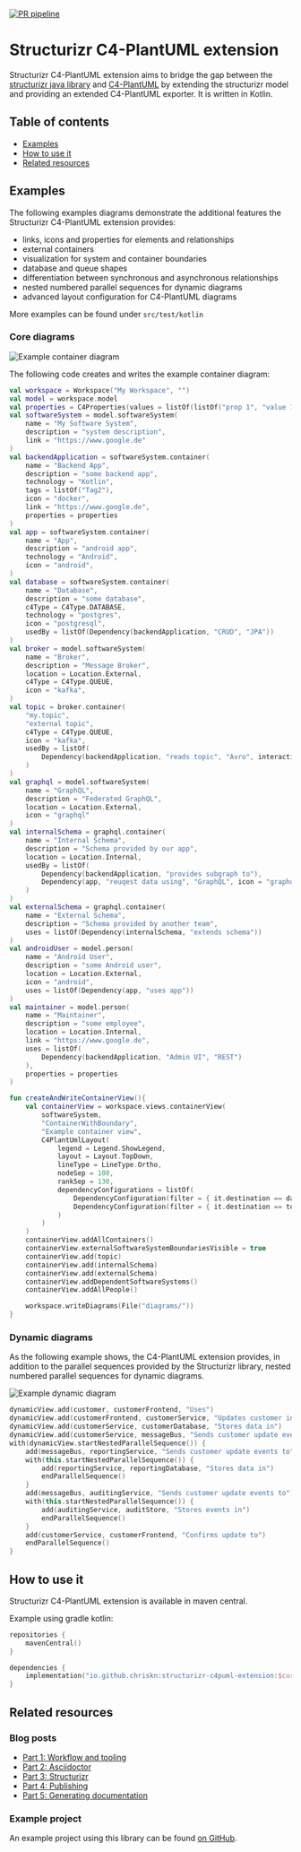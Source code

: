 [![PR pipeline](https://github.com/chriskn/structurizr-c4puml-extension/actions/workflows/pr-pipeline.yml/badge.svg?branch=main)](https://github.com/chriskn/structurizr-c4puml-extension/actions/workflows/pr-pipeline.yml)

# Structurizr C4-PlantUML extension

Structurizr C4-PlantUML extension aims to bridge the gap between the [structurizr java library](https://github.com/structurizr/java) and [C4-PlantUML](https://github.com/plantuml-stdlib/C4-PlantUML) by extending the structurizr model and providing an extended C4-PlantUML exporter. It is written in Kotlin.   

## Table of contents
  * [Examples](#example)
  * [How to use it](#how-to-use-it)
  * [Related resources](#related-resources)

## Examples

The following examples diagrams demonstrate the additional features the Structurizr C4-PlantUML extension provides: 

* links, icons and properties for elements and relationships
* external containers 
* visualization for system and container boundaries
* database and queue shapes
* differentiation between synchronous and asynchronous relationships
* nested numbered parallel sequences for dynamic diagrams
* advanced layout configuration for C4-PlantUML diagrams

More examples can be found under `src/test/kotlin`

### Core diagrams 

![Example container diagram](./docs/container_example.svg)

The following code creates and writes the example container diagram:

```kotlin
val workspace = Workspace("My Workspace", "")
val model = workspace.model
val properties = C4Properties(values = listOf(listOf("prop 1", "value 1")))
val softwareSystem = model.softwareSystem(
    name = "My Software System",
    description = "system description",
    link = "https://www.google.de"
)
val backendApplication = softwareSystem.container(
    name = "Backend App",
    description = "some backend app",
    technology = "Kotlin",
    tags = listOf("Tag2"),
    icon = "docker",
    link = "https://www.google.de",
    properties = properties
)
val app = softwareSystem.container(
    name = "App",
    description = "android app",
    technology = "Android",
    icon = "android",
)
val database = softwareSystem.container(
    name = "Database",
    description = "some database",
    c4Type = C4Type.DATABASE,
    technology = "postgres",
    icon = "postgresql",
    usedBy = listOf(Dependency(backendApplication, "CRUD", "JPA"))
)
val broker = model.softwareSystem(
    name = "Broker",
    description = "Message Broker",
    location = Location.External,
    c4Type = C4Type.QUEUE,
    icon = "kafka",
)
val topic = broker.container(
    "my.topic",
    "external topic",
    c4Type = C4Type.QUEUE,
    icon = "kafka",
    usedBy = listOf(
        Dependency(backendApplication, "reads topic", "Avro", interactionStyle = InteractionStyle.Asynchronous)
    )
)
val graphql = model.softwareSystem(
    name = "GraphQL",
    description = "Federated GraphQL",
    location = Location.External,
    icon = "graphql"
)
val internalSchema = graphql.container(
    name = "Internal Schema",
    description = "Schema provided by our app",
    location = Location.Internal,
    usedBy = listOf(
        Dependency(backendApplication, "provides subgraph to"),
        Dependency(app, "reuqest data using", "GraphQL", icon = "graphql", link = "https://graphql.org/")
    )
)
val externalSchema = graphql.container(
    name = "External Schema",
    description = "Schema provided by another team",
    uses = listOf(Dependency(internalSchema, "extends schema"))
)
val androidUser = model.person(
    name = "Android User",
    description = "some Android user",
    location = Location.External,
    icon = "android",
    uses = listOf(Dependency(app, "uses app"))
)
val maintainer = model.person(
    name = "Maintainer",
    description = "some employee",
    location = Location.Internal,
    link = "https://www.google.de",
    uses = listOf(
        Dependency(backendApplication, "Admin UI", "REST")
    ),
    properties = properties
)

fun createAndWriteContainerView(){
    val containerView = workspace.views.containerView(
        softwareSystem,
        "ContainerWithBoundary",
        "Example container view",
        C4PlantUmlLayout(
            legend = Legend.ShowLegend,
            layout = Layout.TopDown,
            lineType = LineType.Ortho,
            nodeSep = 100,
            rankSep = 130,
            dependencyConfigurations = listOf(
                DependencyConfiguration(filter = { it.destination == database }, direction = Direction.Right),
                DependencyConfiguration(filter = { it.destination == topic }, direction = Direction.Up)
            )
        )
    )
    containerView.addAllContainers()
    containerView.externalSoftwareSystemBoundariesVisible = true
    containerView.add(topic)
    containerView.add(internalSchema)
    containerView.add(externalSchema)
    containerView.addDependentSoftwareSystems()
    containerView.addAllPeople()

    workspace.writeDiagrams(File("diagrams/"))
}
```
### Dynamic diagrams

As the following example shows, the C4-PlantUML extension provides, in addition to the parallel sequences provided by the Structurizr library, nested numbered parallel sequences for dynamic diagrams. 

![Example dynamic diagram](./docs/dynamic_example_nested.svg)

```kotlin
dynamicView.add(customer, customerFrontend, "Uses")
dynamicView.add(customerFrontend, customerService, "Updates customer information using")
dynamicView.add(customerService, customerDatabase, "Stores data in")
dynamicView.add(customerService, messageBus, "Sends customer update events to")
with(dynamicView.startNestedParallelSequence()) {
    add(messageBus, reportingService, "Sends customer update events to")
    with(this.startNestedParallelSequence()) {
        add(reportingService, reportingDatabase, "Stores data in")
        endParallelSequence()
    }
    add(messageBus, auditingService, "Sends customer update events to")
    with(this.startNestedParallelSequence()) {
        add(auditingService, auditStore, "Stores events in")
        endParallelSequence()
    }
    add(customerService, customerFrontend, "Confirms update to")
    endParallelSequence()
}
```

## How to use it 

Structurizr C4-PlantUML extension is available in maven central. 

Example using gradle kotlin:

```kotlin
repositories {
    mavenCentral()
}

dependencies {
    implementation("io.github.chriskn:structurizr-c4puml-extension:$currentVersion")
} 
```

## Related resources

### Blog posts

* [Part 1: Workflow and tooling](https://blog.codecentric.de/en/2022/08/architecture-documentation-docs-as-code-structurizr-asciidoctor)
* [Part 2: Asciidoctor](https://blog.codecentric.de/architecture-documentation-as-code-with-structurizr-and-asciidoctor-part-2-asciidoctor)
* [Part 3: Structurizr](https://blog.codecentric.de/architecture-documentation-as-code-with-structurizr-and-asciidoctor-part-3-structurizr)
* [Part 4: Publishing](https://blog.codecentric.de/architecture-documentation-as-code-with-structurizr-and-asciidoctor-part4-publishing)
* [Part 5: Generating documentation](https://blog.codecentric.de/architecture-docs-as-code-structurizr-asciidoctor-part-5-generating-documentation)

### Example project

An example project using this library can be found [on GitHub](https://github.com/chriskn/arch-docs-as-code-example/).
